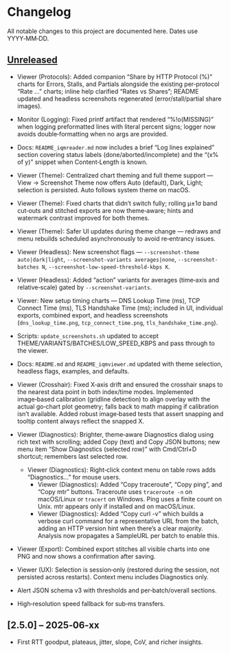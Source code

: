 # Changelog

All notable changes to this project are documented here. Dates use YYYY‑MM‑DD.

## [Unreleased]
 - Viewer (Protocols): Added companion “Share by HTTP Protocol (%)” charts for Errors, Stalls, and Partials alongside the existing per‑protocol “Rate …” charts; inline help clarified “Rates vs Shares”; README updated and headless screenshots regenerated (error/stall/partial share images).
 - Monitor (Logging): Fixed printf artifact that rendered “%!o(MISSING)” when logging preformatted lines with literal percent signs; logger now avoids double‑formatting when no args are provided.
 - Docs: `README_iqmreader.md` now includes a brief “Log lines explained” section covering status labels (done/aborted/incomplete) and the “(x% of y)” snippet when Content‑Length is known.
 - Viewer (Theme): Centralized chart theming and full theme support — View → Screenshot Theme now offers Auto (default), Dark, Light; selection is persisted. Auto follows system theme on macOS.
 - Viewer (Theme): Fixed charts that didn’t switch fully; rolling μ±1σ band cut‑outs and stitched exports are now theme‑aware; hints and watermark contrast improved for both themes.
 - Viewer (Theme): Safer UI updates during theme change — redraws and menu rebuilds scheduled asynchronously to avoid re‑entrancy issues.
 - Viewer (Headless): New screenshot flags — `--screenshot-theme auto|dark|light`, `--screenshot-variants averages|none`, `--screenshot-batches N`, `--screenshot-low-speed-threshold-kbps K`.
 - Viewer (Headless): Added “action” variants for averages (time‑axis and relative‑scale) gated by `--screenshot-variants`.
 - Viewer: New setup timing charts — DNS Lookup Time (ms), TCP Connect Time (ms), TLS Handshake Time (ms); included in UI, individual exports, combined export, and headless screenshots (`dns_lookup_time.png`, `tcp_connect_time.png`, `tls_handshake_time.png`).
 - Scripts: `update_screenshots.sh` updated to accept THEME/VARIANTS/BATCHES/LOW_SPEED_KBPS and pass through to the viewer.
 - Docs: `README.md` and `README_iqmviewer.md` updated with theme selection, headless flags, examples, and defaults.
 - Viewer (Crosshair): Fixed X‑axis drift and ensured the crosshair snaps to the nearest data point in both index/time modes. Implemented image‑based calibration (gridline detection) to align overlay with the actual go‑chart plot geometry; falls back to math mapping if calibration isn’t available. Added robust image‑based tests that assert snapping and tooltip content always reflect the snapped X.
 - Viewer (Diagnostics): Brighter, theme‑aware Diagnostics dialog using rich text with scrolling; added Copy (text) and Copy JSON buttons; new menu item “Show Diagnostics (selected row)” with Cmd/Ctrl+D shortcut; remembers last selected row.
	- Viewer (Diagnostics): Right‑click context menu on table rows adds “Diagnostics…” for mouse users.
		- Viewer (Diagnostics): Added “Copy traceroute”, “Copy ping”, and “Copy mtr” buttons. Traceroute uses `traceroute -n` on macOS/Linux or `tracert` on Windows. Ping uses a finite count on Unix. mtr appears only if installed and on macOS/Linux.
		- Viewer (Diagnostics): Added “Copy curl -v” which builds a verbose curl command for a representative URL from the batch, adding an HTTP version hint when there’s a clear majority. Analysis now propagates a SampleURL per batch to enable this.
 - Viewer (Export): Combined export stitches all visible charts into one PNG and now shows a confirmation after saving.
 - Viewer (UX): Selection is session‑only (restored during the session, not persisted across restarts). Context menu includes Diagnostics only.

- Alert JSON schema v3 with thresholds and per‑batch/overall sections.
- High‑resolution speed fallback for sub‑ms transfers.

## [2.5.0] – 2025‑06‑xx
- First RTT goodput, plateaus, jitter, slope, CoV, and richer insights.

[Unreleased]: https://github.com/iafilius/InternetQualityMonitor/compare/main...HEAD
[3.0.0]: https://github.com/iafilius/InternetQualityMonitor/releases/tag/v3.0.0
